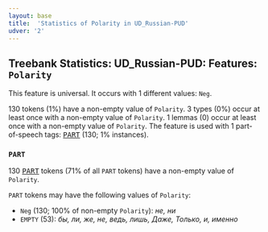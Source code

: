 ```yaml
---
layout: base
title:  'Statistics of Polarity in UD_Russian-PUD'
udver: '2'
---
```


## Treebank Statistics: UD_Russian-PUD: Features: `Polarity`

This feature is universal.
It occurs with 1 different values: `Neg`.

130 tokens (1%) have a non-empty value of `Polarity`.
3 types (0%) occur at least once with a non-empty value of `Polarity`.
1 lemmas (0) occur at least once with a non-empty value of `Polarity`.
The feature is used with 1 part-of-speech tags: <tt><a href="ru_pud-pos-PART.html">PART</a></tt> (130; 1% instances).

### `PART`

130 <tt><a href="ru_pud-pos-PART.html">PART</a></tt> tokens (71% of all `PART` tokens) have a non-empty value of `Polarity`.

`PART` tokens may have the following values of `Polarity`:

* `Neg` (130; 100% of non-empty `Polarity`): <em>не, ни</em>
* `EMPTY` (53): <em>бы, ли, же, не, ведь, лишь, Даже, Только, и, именно</em>

